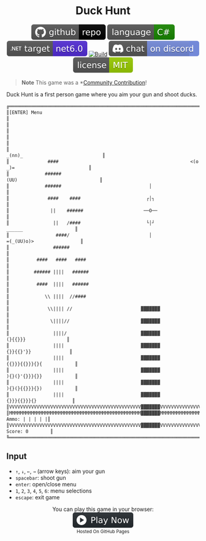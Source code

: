 <h1 align="center">
	Duck Hunt
</h1>

<p align="center">
	<a href="https://github.com/ZacharyPatten/dotnet-console-games" alt="GitHub repo"><img alt="flat" src="../../.github/resources/github-repo-black.svg"></a>
	<a href="https://docs.microsoft.com/en-us/dotnet/csharp/" alt="GitHub repo"><img alt="Language C#" src="../../.github/resources/language-csharp.svg"></a>
	<a href="https://dotnet.microsoft.com/download"><img src="../../.github/resources/dotnet-badge.svg" title="Target Framework" alt="Target Framework"></a>
	<a href="https://github.com/ZacharyPatten/dotnet-console-games/actions"><img src="https://github.com/ZacharyPatten/dotnet-console-games/workflows/Duck%20Hunt%20Build/badge.svg" title="Goto Build" alt="Build"></a>
	<a href="https://discord.gg/4XbQbwF" alt="Discord"><img src="../../.github/resources/discord-badge.svg" title="Go To Discord Server" alt="Discord"/></a>
	<a href="../../LICENSE" alt="license"><img src="../../.github/resources/license-MIT-green.svg" /></a>
</p>

> **Note** This game was a *[Community Contribution](https://github.com/ZacharyPatten/dotnet-console-games/pull/39)!

Duck Hunt is a first person game where you aim your gun and shoot ducks.

```
╔═══════════════════════════════════════════════════════════════════════════════════════════════════════╗
║[ENTER] Menu                                                                                           ║
║                                                                                                       ║
║                                                                                                       ║
║                                                                    _(nn)_                             ║
║              ####                                                <(o    _)=                           ║
║             ######                                                  (UU)                              ║
║             ######                                │                                                   ║
║              ####    ####                        ┌│┐                                                  ║
║               ||    ######                      ──O──                                                 ║
║                ||   /####                        └│┘                         ______                   ║
║                 ####/                             │                        =(_(UU)o)>                 ║
║                ######                                                                                 ║
║          ####   ####   ####                                                                           ║
║         ###### ||||   ######                                                                          ║
║          ####  ||||   ######                                                                          ║
║             \\ ||||  //####                                                                           ║
║              \\|||| //                         ▓▓▓▓▓▓▓                                                ║
║               \||||//                          ▓▓▓▓▓▓▓                                                ║
║                ||||/                           ▓▓▓▓▓▓▓                          (}{{}}}               ║
║                ||||                            ▓▓▓▓▓▓▓                         {}}{{}'}}              ║
║                ||||                            ▓▓▓▓▓▓▓                       {{}}}{{}}}{}{            ║
║                ||||                            ▓▓▓▓▓▓▓                       ){}(}'{}}}{}}            ║
║                ||||                            ▓▓▓▓▓▓▓                       ){}(}{{}}}{})            ║
║                ||||                            ▓▓▓▓▓▓▓                        {}}}{{}}}{}             ║
║VVVVVVVVVVVVVVVVVVVVVVVVVVVVVVVVVVVVVVVVVVVVVVVV▓▓▓▓▓▓▓VVVVVVVVVVVVVVVVVVVVVVVVVVVVVV╔═════════════════╣
║MMMMMMMMMMMMMMMMMMMMMMMMMMMMMMMMMMMMMMMMMMMMMMMM▓▓▓▓▓▓▓MMMMMMMMMMMMMMMMMMMMMMMMMMMMMM║  Ammo: | | | | |║
║VVVVVVVVVVVVVVVVVVVVVVVVVVVVVVVVVVVVVVVVVVVVVVVV▓▓▓▓▓▓▓VVVVVVVVVVVVVVVVVVVVVVVVVVVVVV║ Score: 0        ║
╚═════════════════════════════════════════════════════════════════════════════════════╩═════════════════╝
```

## Input

- `↑`, `↓`, `←`, `→` (arrow keys): aim your gun
- `spacebar`: shoot gun
- `enter`: open/close menu
- `1`, `2`, `3`, `4`, `5`, `6`: menu selections
- `escape`: exit game

<p align="center">
	You can play this game in your browser:
	<br />
	<a href="https://zacharypatten.github.io/dotnet-console-games/Duck Hunt" alt="Play Now">
		<sub><img height="40"src="../../.github/resources/play-badge.svg" title="Play Now" alt="Play Now"/></sub>
	</a>
	<br />
	<sup>Hosted On GitHub Pages</sup>
</p>
